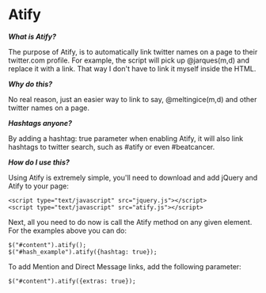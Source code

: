 Atify
=====

***What is Atify?***

The purpose of Atify, is to automatically link twitter names on a page to their twitter.com profile. For example, the script will pick up @jarques(m,d) and replace it with a link. That way I don't have to link it myself inside the HTML.

***Why do this?***

No real reason, just an easier way to link to say, @meltingice(m,d) and other twitter names on a page.

***Hashtags anyone?***

By adding a hashtag: true parameter when enabling Atify, it will also link hashtags to twitter search, such as #atify or even #beatcancer.

***How do I use this?***

Using Atify is extremely simple, you'll need to download and add jQuery and Atify to your page:

    <script type="text/javascript" src="jquery.js"></script>
    <script type="text/javascript" src="atify.js"></script>

Next, all you need to do now is call the Atify method on any given element. For the examples above you can do:

    $("#content").atify();
    $("#hash_example").atify({hashtag: true});

To add Mention and Direct Message links, add the following parameter:

    $("#content").atify({extras: true});